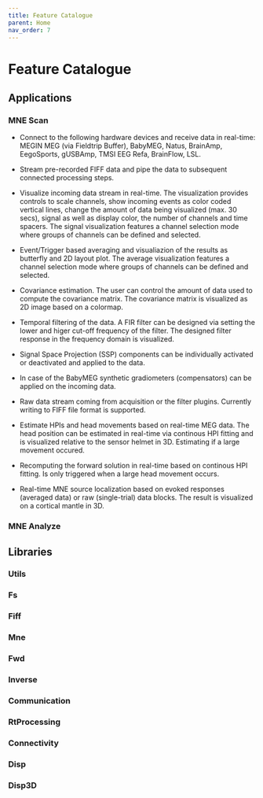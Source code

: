 ```yaml
---
title: Feature Catalogue
parent: Home
nav_order: 7
---
```

# Feature Catalogue

## Applications

### MNE Scan

* Connect to the following hardware devices and receive data in real-time: MEGIN MEG (via Fieldtrip Buffer), BabyMEG, Natus, BrainAmp, EegoSports, gUSBAmp, TMSI EEG Refa, BrainFlow, LSL.

* Stream pre-recorded FIFF data and pipe the data to subsequent connected processing steps.

* Visualize incoming data stream in real-time. The visualization provides controls to scale channels, show incoming events as color coded vertical lines, change the amount of data being visualized (max. 30 secs), signal as well as display color, the number of channels and time spacers. The signal visualization features a channel selection mode where groups of channels can be defined and selected.

* Event/Trigger based averaging and visualiazion of the results as butterfly and 2D layout plot. The average visualization features a channel selection mode where groups of channels can be defined and selected.

* Covariance estimation. The user can control the amount of data used to compute the covariance matrix. The covariance matrix is visualized as 2D image based on a colormap.

* Temporal filtering of the data. A FIR filter can be designed via setting the lower and higer cut-off frequency of the filter. The designed filter response in the frequency domain is visualized. 

* Signal Space Projection (SSP) components can be individually activated or deactivated and applied to the data.

* In case of the BabyMEG synthetic gradiometers (compensators) can be applied on the incoming data. 

* Raw data stream coming from acquisition or the filter plugins. Currently writing to FIFF file format is supported.

* Estimate HPIs and head movements based on real-time MEG data. The head position can be estimated in real-time via continous HPI fitting and is visualized relative to the sensor helmet in 3D. Estimating if a large movement occured.

* Recomputing the forward solution in real-time based on continous HPI fitting. Is only triggered when a large head movement occurs.

* Real-time MNE source localization based on evoked responses (averaged data) or raw (single-trial) data blocks. The result is visualized on a cortical mantle in 3D. 

### MNE Analyze

## Libraries

### Utils

### Fs

### Fiff

### Mne

### Fwd

### Inverse 

### Communication

### RtProcessing

### Connectivity

### Disp

### Disp3D

